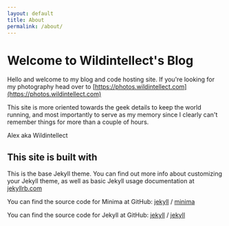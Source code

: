 ```yaml
---
layout: default
title: About
permalink: /about/
---
```


# Welcome to Wildintellect's Blog

Hello and welcome to my blog and code hosting site. If you're looking for my photography head over to [https://photos.wildintellect.com](https://photos.wildintellect.com)

This site is more oriented towards the geek details to keep the world running, and most importantly to serve as my memory since I clearly can't remember things for more than a couple of hours.

Alex aka Wildintellect

## This site is built with

This is the base Jekyll theme. You can find out more info about customizing your Jekyll theme, as well as basic Jekyll usage documentation at [jekyllrb.com](https://jekyllrb.com/)

You can find the source code for Minima at GitHub:
[jekyll][jekyll-organization] /
[minima](https://github.com/jekyll/minima)

You can find the source code for Jekyll at GitHub:
[jekyll][jekyll-organization] /
[jekyll](https://github.com/jekyll/jekyll)


[jekyll-organization]: https://github.com/jekyll
